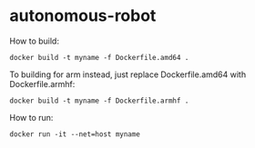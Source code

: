 # autonomous-robot

How to build:

    docker build -t myname -f Dockerfile.amd64 .

To building for arm instead, just replace Dockerfile.amd64 with Dockerfile.armhf:

    docker build -t myname -f Dockerfile.armhf .

How to run:

    docker run -it --net=host myname

